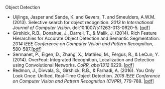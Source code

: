 Object Detection
- Uijlings, Jasper and Sande, K. and Gevers, T. and Smeulders, A.W.M. (2013). Selective search for object recognition. *2013 In International Journal of Computer Vision*. doi:10.1007/s11263-013-0620-5. [[pdf](http://www.huppelen.nl/publications/selectiveSearchDraft.pdf)]
- Girshick, R.B., Donahue, J., Darrell, T., & Malik, J. (2014). Rich Feature Hierarchies for Accurate Object Detection and Semantic Segmentation. *2014 IEEE Conference on Computer Vision and Pattern Recognition*, 580-587.[[pdf](https://arxiv.org/pdf/1311.2524.pdf)]
- Sermanet, P., Eigen, D., Zhang, X., Mathieu, M., Fergus, R., & LeCun, Y. (2014). OverFeat: Integrated Recognition, Localization and Detection using Convolutional Networks. *CoRR, abs/1312*.6229. [[pdf](https://arxiv.org/pdf/1312.6229.pdf)]
- Redmon, J., Divvala, S., Girshick, R.B., & Farhadi, A. (2016). You Only Look Once: Unified, Real-Time Object Detection. *2016 IEEE Conference on Computer Vision and Pattern Recognition (CVPR)*, 779-788. [[pdf](https://arxiv.org/pdf/1506.02640.pdf)]